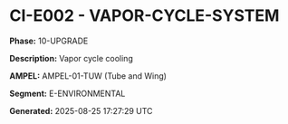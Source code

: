 # CI-E002 - VAPOR-CYCLE-SYSTEM

**Phase:** 10-UPGRADE

**Description:** Vapor cycle cooling

**AMPEL:** AMPEL-01-TUW (Tube and Wing)

**Segment:** E-ENVIRONMENTAL

**Generated:** 2025-08-25 17:27:29 UTC
